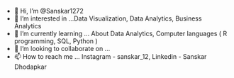 - 👋 Hi, I’m @Sanskar1272
- 👀 I’m interested in ...Data Visualization, Data Analytics, Business Analytics
- 🌱 I’m currently learning ... About Data Analytics, Computer languages ( R programming, SQL, Python )
- 💞️ I’m looking to collaborate on ...
- 📫 How to reach me ... Instagram - sanskar_12, Linkedin - Sanskar Dhodapkar 

<!---
Sanskar1272/Sanskar1272 is a ✨ special ✨ repository because its `README.md` (this file) appears on your GitHub profile.
You can click the Preview link to take a look at your changes.
--->

